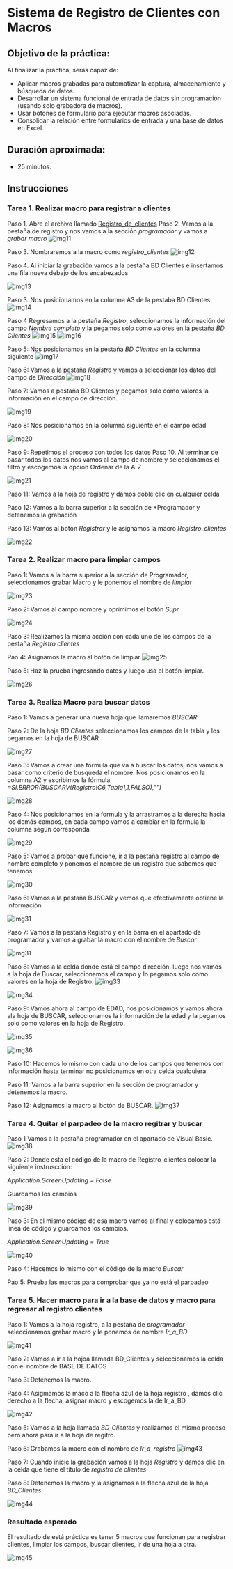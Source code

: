 # Sistema de Registro de Clientes con Macros

## Objetivo de la práctica:
Al finalizar la práctica, serás capaz de:
- Aplicar macros grabadas para automatizar la captura, almacenamiento y búsqueda de datos.
- Desarrollar un sistema funcional de entrada de datos sin programación (usando solo grabadora de macros).
- Usar botones de formulario para ejecutar macros asociadas.
- Consolidar la relación entre formularios de entrada y una base de datos en Excel.

## Duración aproximada:
- 25 minutos.

## Instrucciones 

### Tarea 1. Realizar macro para registrar a clientes
Paso 1. Abre el archivo llamado [Registro_de_clientes](<Registro de clientes.xlsm>)
Paso 2. Vamos a la pestaña de registro y nos vamos a la sección *programador* y vamos a *grabar macro*
![img11](../images/img11.png)

Paso 3. Nombraremos a la macro como *registro_clientes*
![img12](../images/img12.png)

Paso 4. Al iniciar la grabación vamos a la pestaña BD Clientes e insertamos una fila nueva debajo de los encabezados

![img13](../images/img13.png)

Paso 3. Nos posicionamos en la columna A3 de la pestaba BD Clientes
![img14](../images/img14.png)

Paso 4  Regresamos a la pestaña *Registro*, seleccionamos la información del campo *Nombre completo* y la pegamos solo como valores en la pestaña *BD Clientes*
![img15](../images/img15.png)
![img16](../images/img16.png)

Paso 5: Nos posicionamos en la pestaña *BD Clientes* en la columna siguiente
![img17](../images/img17.png)

Paso 6: Vamos a la pestaña *Registro* y vamos a seleccionar los datos del campo de *Dirección*
![img18](../images/img18.png)

Paso 7: Vamos a pestaña BD Clientes y pegamos solo como valores la información en el campo de dirección.

![img19](../images/img19.png)

Paso 8: Nos posicionamos en la columna siguiente en el campo edad

![img20](../images/img20.png)

Paso 9: Repetimos el proceso con todos los datos 
Paso 10. Al terminar de pasar todos los datos nos vamos al campo de nombre y seleccionamos el filtro y escogemos la opción Ordenar de la A-Z

![img21](../images/img21.png)

Paso 11: Vamos a la hoja de registro y damos doble clic en cualquier celda

Paso 12: Vamos a la barra superior a la sección de *Programador y detenemos la grabación

Paso 13: Vamos al botón *Registrar* y le asignamos la macro *Registro_clientes*

![img22](../images/img22.png)

### Tarea 2. Realizar macro para limpiar campos

Paso 1: Vamos a la barra superior a la sección de Programador, seleccionamos grabar Macro y le ponemos el nombre de *limpiar*

![img23](../images/img23.png)

Paso 2: Vamos al campo nombre y oprimimos el botón *Supr* 

![img24](../images/img24.png)

Paso 3: Realizamos la misma acción con cada uno de los campos de la pestaña *Registro clientes*

Pao 4: Asignamos la macro al botón de limpiar
![img25](../images/img25.png)

Paso 5: Haz la prueba ingresando datos y luego usa el botón limpiar.

![img26](../images/img26.png)


### Tarea 3. Realiza Macro para buscar datos

Paso 1: Vamos a generar una nueva hoja que llamaremos *BUSCAR*

Paso 2: De la hoja *BD Clientes* seleccionamos los campos de la tabla y los pegamos en la hoja de BUSCAR

![img27](../images/img27.png)

Paso 3: Vamos a crear una formula que va a buscar los datos, nos vamos a basar como criterio de busqueda el nombre. 
Nos posicionamos en la columna A2 y escribimos la fórmula 
*=SI.ERROR(BUSCARV(Registro!$C$6,Tabla1,1,FALSO),"")*

![img28](../images/img28.png)


Paso 4: Nos posicionamos en la formula y la arrastramos a la derecha hacia los demás campos, en cada campo vamos a cambiar en la formula la columna según corresponda

![img29](../images/img29.png)

Paso 5: Vamos a probar que funcione, ir a la pestaña registro al campo de nombre completo y ponemos el nombre de un registro que sabemos que tenemos 

![img30](../images/img30.png)

Paso 6: Vamos a la pestaña BUSCAR y vemos que efectivamente obtiene la información

![img31](../images/img31.png)

Paso 7: Vamos a la pestaña Registro y en la barra en el apartado de programador y vamos a grabar la macro con el nombre de *Buscar*

![img31](../images/img32.png)

Paso 8: Vamos a la celda donde está el campo dirección, luego nos vamos a la hoja de Buscar, seleccionamos el campo y lo pegamos solo como valores en la hoja de Registro.
![img33](../images/img33.png)

![img34](../images/img34.png)

Paso 9: Vamos ahora al campo de EDAD, nos posicionamos y vamos ahora ala hoja de BUSCAR, seleccionamos la información de la edad y la pegamos solo como valores en la hoja de Registro.

![img35](../images/img35.png)

![img36](../images/img36.png)

Paso 10: Hacemos lo mismo con cada uno de los campos que tenemos con información hasta terminar no posicionamos en otra celda cualquiera.

Paso 11: Vamos a la barra superior en la sección de programador y detenemos la macro. 

Paso 12: Asignamos la macro al botón de BUSCAR.
![img37](../images/img37.png)


### Tarea 4. Quitar el parpadeo de la macro regitrar y buscar

Paso 1 Vamos a la pestaña programador en el apartado de Visual Basic.
![img38](../images/img38.png)

Paso 2: Donde esta el código de la macro de Registro_clientes colocar la siguiente instruscción: 

*Application.ScreenUpdating = False*

Guardamos los cambios 

![img39](../images/img39.png)

Paso 3: En el mismo código de esa macro vamos al final y colocamos está linea de código y guardamos los cambios.

*Application.ScreenUpdating = True*

![img40](../images/img40.png)


Paso 4: Hacemos lo mismo con el código de la macro *Buscar*

Pao 5: Prueba las macros para comprobar que ya no está el parpadeo


### Tarea 5. Hacer macro para ir a la base de datos y macro para regresar al registro clientes

Paso 1: Vamos a la hoja registro, a la pestaña de *programador* seleccionamos grabar macro y le ponemos de nombre *Ir_a_BD*

![img41](../images/img41.png)

Paso 2: Vamos a ir a la hojoa llamada BD_Clientes y seleccionamos la celda con el nombre de BASE DE DATOS

Paso 3: Detenemos la macro.

Paso 4: Asigmamos la maco a la flecha azul de la hoja registro , damos clic derecho a la flecha, asignar macro y escogemos la de Ir_a_BD

![img42](../images/img42.png)

Paso 5: Vamos a la hoja llamada *BD_Clientes* y realizamos el mismo proceso pero ahora para ir a la hoja de regitro.

Paso 6: Grabamos la macro con el nombre de *Ir_a_registro*
![img43](../images/img43.png)

Paso 7: Cuando inicie la grabación vamos a la hoja *Registro* y damos clic en la celda que tiene el titulo de *registro de clientes*

Paso 8: Detenemos la macro y la asignamos a la flecha azul de la hoja *BD_Clientes*

![img44](../images/img44.png)

### Resultado esperado

El resultado de está práctica es tener 5 macros que funcionan para registrar clientes, limpiar los campos, buscar clientes, ir de una hoja a otra. 

![img45](../images/img45.png)